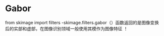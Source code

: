 # Gabor
from skimage import filters
-skimage.filters.gabor（）函数返回的是图像变换后的实部和虚部，在图像识别领域一般使用其模作为图像特征
！[](https://img-blog.csdnimg.cn/20181205200612999.png?x-oss-process=image/watermark,type_ZmFuZ3poZW5naGVpdGk,shadow_10,text_aHR0cHM6Ly9ibG9nLmNzZG4ubmV0L3dzcF8xMTM4ODg2MTE0,size_16,color_FFFFFF,t_70)
